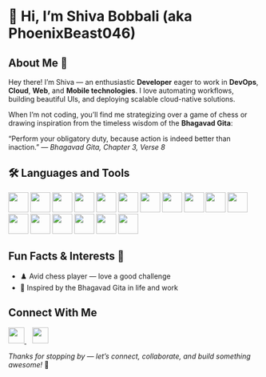 # 👋 Hi, I’m Shiva Bobbali (aka PhoenixBeast046)

## About Me 🚀
Hey there! I’m Shiva — an enthusiastic **Developer** eager to work in **DevOps**, **Cloud**, **Web**, and **Mobile technologies**. I love automating workflows, building beautiful UIs, and deploying scalable cloud-native solutions.

When I’m not coding, you’ll find me strategizing over a game of chess or drawing inspiration from the timeless wisdom of the **Bhagavad Gita**:

 “Perform your obligatory duty, because action is indeed better than inaction.”  — *Bhagavad Gita, Chapter 3, Verse 8*

## 🛠️ Languages and Tools

<p align="left">
  <img src="https://cdn.jsdelivr.net/gh/devicons/devicon/icons/python/python-original.svg" height="40" />
  <img src="https://cdn.jsdelivr.net/gh/devicons/devicon/icons/mysql/mysql-original.svg" height="40" />
  <img src="https://cdn.jsdelivr.net/gh/devicons/devicon/icons/bash/bash-original.svg" height="40" />
  <img src="https://cdn.jsdelivr.net/gh/devicons/devicon/icons/git/git-original.svg" height="40" />
  <img src="https://cdn.jsdelivr.net/gh/devicons/devicon/icons/github/github-original.svg" height="40" />
  <img src="https://cdn.jsdelivr.net/gh/devicons/devicon/icons/docker/docker-original.svg" height="40" />
  <img src="https://cdn.jsdelivr.net/gh/devicons/devicon/icons/jenkins/jenkins-original.svg" height="40" />
  <img src="https://cdn.jsdelivr.net/gh/devicons/devicon/icons/terraform/terraform-original.svg" height="40" />
  <img src="https://cdn.jsdelivr.net/gh/devicons/devicon/icons/ansible/ansible-original.svg" height="40" />
  <img src="https://cdn.jsdelivr.net/gh/devicons/devicon/icons/amazonwebservices/amazonwebservices-original-wordmark.svg" height="40" />
  <img src="https://cdn.jsdelivr.net/gh/devicons/devicon/icons/linux/linux-original.svg" height="40" />
  <img src="https://cdn.jsdelivr.net/gh/devicons/devicon/icons/nginx/nginx-original.svg" height="40" />
  <img src="https://cdn.jsdelivr.net/gh/devicons/devicon/icons/html5/html5-original.svg" height="40" />
  <img src="https://cdn.jsdelivr.net/gh/devicons/devicon/icons/css3/css3-original.svg" height="40" />
  <img src="https://cdn.jsdelivr.net/gh/devicons/devicon/icons/figma/figma-original.svg" height="40" />
  <img src="https://cdn.jsdelivr.net/gh/devicons/devicon/icons/flutter/flutter-original.svg" height="40" />
  <img src="https://cdn.jsdelivr.net/gh/devicons/devicon/icons/androidstudio/androidstudio-original.svg" height="40" />
</p>

## Fun Facts & Interests 🎲 
- ♟️ Avid chess player — love a good challenge  
- 📖 Inspired by the Bhagavad Gita in life and work  

## Connect With Me

<p align="left">
  <a href="https://www.linkedin.com/in/shiva-bobbali/" target="_blank">
    <img src="https://cdn.jsdelivr.net/gh/devicons/devicon/icons/linkedin/linkedin-original.svg" height="32" width="32" />
  </a>
  &nbsp;&nbsp;
  <a href="mailto:shivakumar513354@gmail.com">
    <img src="https://cdn.jsdelivr.net/gh/devicons/devicon/icons/google/google-original.svg" height="32" width="32" />
  </a>
</p>



_Thanks for stopping by — let’s connect, collaborate, and build something awesome!_ 🚀
